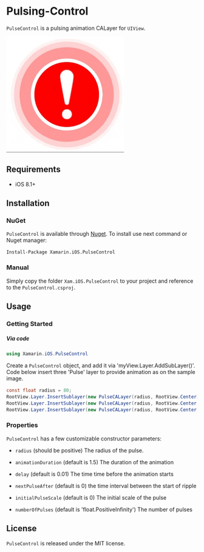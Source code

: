Pulsing-Control
===============

`PulseControl` is a pulsing animation CALayer for `UIView`. 

![demo](images/sample.gif)

## Requirements

- iOS 8.1+

## Installation

### NuGet

`PulseControl` is available through [Nuget](http://nuget.org). To install
use next command or Nuget manager:

```
Install-Package Xamarin.iOS.PulseControl
```

### Manual

Simply copy the folder `Xam.iOS.PulseControl` to your project and reference to the `PulseControl.csproj`.

## Usage

### Getting Started

##### Via code

```csharp
using Xamarin.iOS.PulseControl
```

Create a `PulseControl` object, and add it via 'myView.Layer.AddSubLayer()'. Code below insert three 'Pulse' layer to provide animation as on the sample image.

```csharp
const float radius = 80;
RootView.Layer.InsertSublayer(new PulseCALayer(radius, RootView.Center) { BackgroundColor = UIColor.Red.CGColor }, 0);
RootView.Layer.InsertSublayer(new PulseCALayer(radius, RootView.Center, delay: 0.2f) { BackgroundColor = UIColor.Red.CGColor }, 1);
RootView.Layer.InsertSublayer(new PulseCALayer(radius, RootView.Center, delay: 0.4f) { BackgroundColor = UIColor.Red.CGColor }, 1);
```

### Properties

`PulseControl` has a few customizable constructor parameters:

* `radius` (should be positive)
The radius of the pulse.

* `animationDuration` (default is 1.5)
The duration of the animation

* `delay` (default is 0.01)
The time time before the animation starts

* `nextPulseAfter` (default is 0)
the time interval between the start of ripple

* `initialPulseScale` (default is 0)
The initial scale of the pulse

* `numberOfPulses` (default is 'float.PositiveInfinity')
The number of pulses

## License

`PulseControl` is released under the MIT license.
